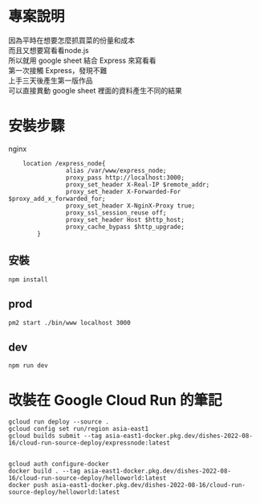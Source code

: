 # 專案說明
因為平時在想要怎麼抓買菜的份量和成本</br>
而且又想要寫看看node.js</br>
所以就用 google sheet 結合 Express 來寫看看</br>
第一次接觸 Express，發現不難</br>
上手三天後產生第一版作品</br>
可以直接異動 google sheet 裡面的資料產生不同的結果</br>


# 安裝步驟
nginx
```
    location /express_node{
                alias /var/www/express_node;
                proxy_pass http://localhost:3000;
                proxy_set_header X-Real-IP $remote_addr;
                proxy_set_header X-Forwarded-For $proxy_add_x_forwarded_for;
                proxy_set_header X-NginX-Proxy true;
                proxy_ssl_session_reuse off;
                proxy_set_header Host $http_host;
                proxy_cache_bypass $http_upgrade;
        }

```

## 安裝
```
npm install
```

## prod
```
pm2 start ./bin/www localhost 3000
```

## dev
```
npm run dev
```



# 改裝在 Google Cloud Run 的筆記
```
gcloud run deploy --source .
gcloud config set run/region asia-east1
gcloud builds submit --tag asia-east1-docker.pkg.dev/dishes-2022-08-16/cloud-run-source-deploy/expressnode:latest


gcloud auth configure-docker
docker build . --tag asia-east1-docker.pkg.dev/dishes-2022-08-16/cloud-run-source-deploy/helloworld:latest
docker push asia-east1-docker.pkg.dev/dishes-2022-08-16/cloud-run-source-deploy/helloworld:latest
```

